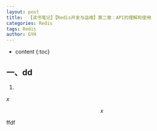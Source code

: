 ```yaml
---
layout: post
title:  【读书笔记】【Redis开发与运维】第二章：API的理解和使用
categories: Redis
tags: Redis
author: GYH
---
```


* content
{:toc}

## 一、dd

1. 

$x$

$$x$$

ffdf
